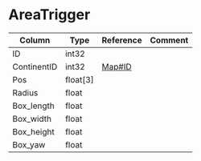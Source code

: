 # AreaTrigger

| Column | Type | Reference | Comment |
|--------|------|-----------|---------|
|ID|int32|||
|ContinentID|int32|[Map#ID](Map.md)||
|Pos|float[3]|||
|Radius|float|||
|Box_length|float|||
|Box_width|float|||
|Box_height|float|||
|Box_yaw|float|||
